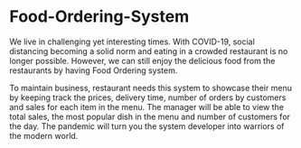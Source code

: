 # Food-Ordering-System

We live in challenging yet interesting times. With COVID-19, social distancing becoming a solid norm 
and eating in a crowded restaurant is no longer possible. However, we can still enjoy the delicious food 
from the restaurants by having Food Ordering system. 

To maintain business, restaurant needs this system to showcase their menu by keeping track the prices, 
delivery time, number of orders by customers and sales for each item in the menu. The manager will be
able to view the total sales, the most popular dish in the menu and number of customers for the day.
The pandemic will turn you the system developer into warriors of the modern world.
